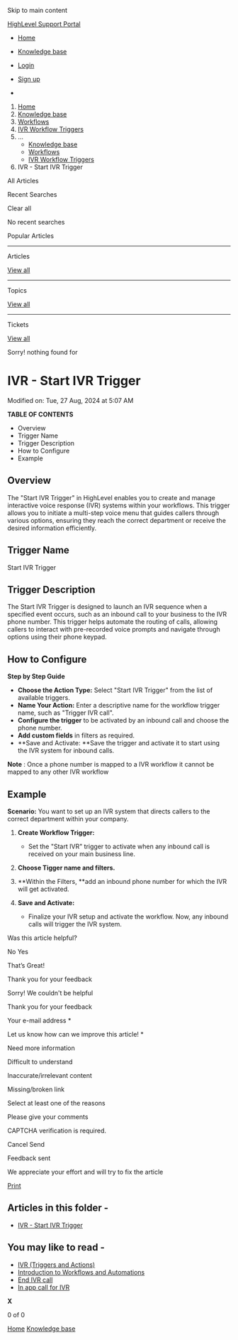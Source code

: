 Skip to main content

[ HighLevel Support Portal ](https://help.gohighlevel.com)

  * [ Home ](/support/home)
  * [ Knowledge base ](/support/solutions)

  * [Login](/support/login)
  * [Sign up](/support/signup)
  * 

  1. [Home](/support/home)
  2. [Knowledge base](/support/solutions)
  3. [Workflows](/support/solutions/48000455132)
  4. [IVR Workflow Triggers](/support/solutions/folders/155000000744)
  5. ... 
     * [Knowledge base](/support/solutions)
     * [Workflows](/support/solutions/48000455132)
     * [IVR Workflow Triggers](/support/solutions/folders/155000000744)
  6. IVR - Start IVR Trigger

All  Articles 

Recent Searches

Clear all

No recent searches

Popular Articles

* * *

Articles

[View all](/support/search/solutions)

* * *

Topics

[View all](/support/search/topics)

* * *

Tickets

[View all](/support/search/tickets)

Sorry! nothing found for   

# IVR - Start IVR Trigger

Modified on: Tue, 27 Aug, 2024 at 5:07 AM

**TABLE OF CONTENTS**

  * Overview
  * Trigger Name
  * Trigger Description
  * How to Configure
  * Example

##   

## Overview

The "Start IVR Trigger" in HighLevel enables you to create and manage interactive voice response (IVR) systems within your workflows. This trigger allows you to initiate a multi-step voice menu that guides callers through various options, ensuring they reach the correct department or receive the desired information efficiently.

## Trigger Name

Start IVR Trigger

## Trigger Description

The Start IVR Trigger is designed to launch an IVR sequence when a specified event occurs, such as an inbound call to your business to the IVR phone number. This trigger helps automate the routing of calls, allowing callers to interact with pre-recorded voice prompts and navigate through options using their phone keypad.

## How to Configure

**Step by Step Guide**

  * **Choose the Action Type:** Select "Start IVR Trigger" from the list of available triggers.
  * **Name Your Action:** Enter a descriptive name for the workflow trigger name, such as "Trigger IVR call".
  * **Configure the trigger** to be activated by an inbound call and choose the phone number.
  * **Add custom fields** in filters as required.
  * **Save and Activate:  **Save the trigger and activate it to start using the IVR system for inbound calls.

**Note** : Once a phone number is mapped to a IVR workflow it cannot be mapped to any other IVR workflow

## Example

**Scenario:** You want to set up an IVR system that directs callers to the correct department within your company.

  1. **Create Workflow Trigger:**

     * Set the "Start IVR" trigger to activate when any inbound call is received on your main business line.
  2. **Choose Tigger name and filters.**

  3. **Within the Filters,  **add an inbound phone number for which the IVR will get activated.

  4. **Save and Activate:**

     * Finalize your IVR setup and activate the workflow. Now, any inbound calls will trigger the IVR system.

Was this article helpful?

No  Yes 

That’s Great!

Thank you for your feedback

Sorry! We couldn't be helpful

Thank you for your feedback

Your e-mail address *

Let us know how can we improve this article! *

Need more information 

Difficult to understand 

Inaccurate/irrelevant content 

Missing/broken link 

Select at least one of the reasons 

Please give your comments 

CAPTCHA verification is required. 

Cancel  Send 

Feedback sent

We appreciate your effort and will try to fix the article

[Print](javascript:print\(\))

## Articles in this folder -

  * [IVR - Start IVR Trigger](/support/solutions/articles/155000003203-ivr-start-ivr-trigger)

## You may like to read -

  * [IVR (Triggers and Actions)](/support/solutions/articles/155000001200-ivr-triggers-and-actions-)
  * [Introduction to Workflows and Automations](/support/solutions/articles/155000002445-introduction-to-workflows-and-automations)
  * [End IVR call](/support/solutions/articles/155000002285-end-ivr-call)
  * [In app call for IVR](/support/solutions/articles/155000002456-in-app-call-for-ivr)

**X**

0 of 0 []()

[Home](/support/home) [Knowledge base](/support/solutions)
